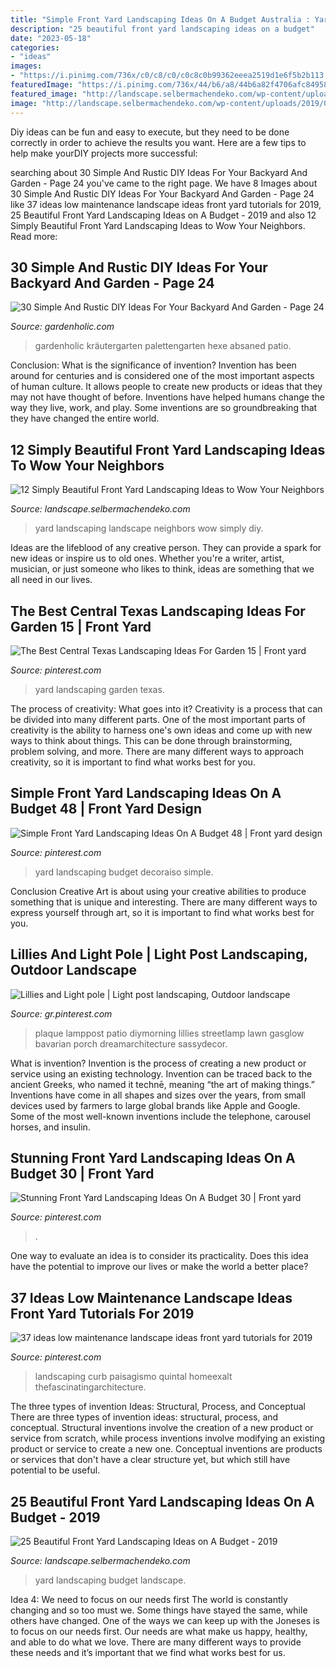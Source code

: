 ```yaml
---
title: "Simple Front Yard Landscaping Ideas On A Budget Australia : Yard Landscaping Landscape Neighbors Wow Simply Diy"
description: "25 beautiful front yard landscaping ideas on a budget"
date: "2023-05-18"
categories:
- "ideas"
images:
- "https://i.pinimg.com/736x/c0/c8/c0/c0c8c0b99362eeea2519d1e6f5b2b113.jpg"
featuredImage: "https://i.pinimg.com/736x/44/b6/a8/44b6a82f4706afc84958600c67d7ec8c.jpg"
featured_image: "http://landscape.selbermachendeko.com/wp-content/uploads/2019/07/12-Simply-Beautiful-Front-Yard-Landscaping-Ideas-to-Wow-Your.jpg"
image: "http://landscape.selbermachendeko.com/wp-content/uploads/2019/07/12-Simply-Beautiful-Front-Yard-Landscaping-Ideas-to-Wow-Your.jpg"
---
```



Diy ideas can be fun and easy to execute, but they need to be done correctly in order to achieve the results you want. Here are a few tips to help make yourDIY projects more successful:

	

		
searching about 30 Simple And Rustic DIY Ideas For Your Backyard And Garden - Page 24 you've came to the right page. We have 8 Images about 30 Simple And Rustic DIY Ideas For Your Backyard And Garden - Page 24 like 37 ideas low maintenance landscape ideas front yard tutorials for 2019, 25 Beautiful Front Yard Landscaping Ideas on A Budget - 2019 and also 12 Simply Beautiful Front Yard Landscaping Ideas to Wow Your Neighbors. Read more:
		
    
## 30 Simple And Rustic DIY Ideas For Your Backyard And Garden - Page 24

<img loading=lazy src="https://gardenholic.com/wp-content/uploads/2019/08/Rustic-24-576x1024.jpg" onerror="this.onerror=null;this.src='https://tse1.mm.bing.net/th?id=OIP.Z5Ru7RXhS1nns-mevKBsBgHaNK&amp;pid=15.1';" alt="30 Simple And Rustic DIY Ideas For Your Backyard And Garden - Page 24">

_Source: gardenholic.com_

>gardenholic kräutergarten palettengarten hexe absaned patio. 

	

Conclusion: What is the significance of invention?
Invention has been around for centuries and is considered one of the most important aspects of human culture. It allows people to create new products or ideas that they may not have thought of before. Inventions have helped humans change the way they live, work, and play. Some inventions are so groundbreaking that they have changed the entire world.

    
## 12 Simply Beautiful Front Yard Landscaping Ideas To Wow Your Neighbors

<img loading=lazy src="http://landscape.selbermachendeko.com/wp-content/uploads/2019/07/12-Simply-Beautiful-Front-Yard-Landscaping-Ideas-to-Wow-Your.jpg" onerror="this.onerror=null;this.src='https://tse3.mm.bing.net/th?id=OIP.CVN7X32qJfIbI4e6zgCc6AHaO0&amp;pid=15.1';" alt="12 Simply Beautiful Front Yard Landscaping Ideas to Wow Your Neighbors">

_Source: landscape.selbermachendeko.com_

>yard landscaping landscape neighbors wow simply diy. 

	

Ideas are the lifeblood of any creative person. They can provide a spark for new ideas or inspire us to old ones. Whether you're a writer, artist, musician, or just someone who likes to think, ideas are something that we all need in our lives.

    
## The Best Central Texas Landscaping Ideas For Garden 15 | Front Yard

<img loading=lazy src="https://i.pinimg.com/736x/6b/b3/14/6bb3149dc0fa335050fa446dbc7a0c5a.jpg" onerror="this.onerror=null;this.src='https://tse3.mm.bing.net/th?id=OIP.RU-CfHOIkVbgA4dEY-5TZgHaJ3&amp;pid=15.1';" alt="The Best Central Texas Landscaping Ideas For Garden 15 | Front yard">

_Source: pinterest.com_

>yard landscaping garden texas. 

	

The process of creativity: What goes into it?
Creativity is a process that can be divided into many different parts. One of the most important parts of creativity is the ability to harness one's own ideas and come up with new ways to think about things. This can be done through brainstorming, problem solving, and more. There are many different ways to approach creativity, so it is important to find what works best for you.

    
## Simple Front Yard Landscaping Ideas On A Budget 48 | Front Yard Design

<img loading=lazy src="https://i.pinimg.com/originals/37/a7/5d/37a75d391ef755bae4c6573ac4ac5395.jpg" onerror="this.onerror=null;this.src='https://tse4.mm.bing.net/th?id=OIP.QrDO_qWHj_95547pLwnuzgHaJ4&amp;pid=15.1';" alt="Simple Front Yard Landscaping Ideas On A Budget 48 | Front yard design">

_Source: pinterest.com_

>yard landscaping budget decoraiso simple. 

	

Conclusion
Creative Art is about using your creative abilities to produce something that is unique and interesting. There are many different ways to express yourself through art, so it is important to find what works best for you.

    
## Lillies And Light Pole | Light Post Landscaping, Outdoor Landscape

<img loading=lazy src="https://i.pinimg.com/736x/c0/c8/c0/c0c8c0b99362eeea2519d1e6f5b2b113.jpg" onerror="this.onerror=null;this.src='https://tse1.mm.bing.net/th?id=OIP.bXCynsz477QDfPUzQzoeUwHaNI&amp;pid=15.1';" alt="Lillies and Light pole | Light post landscaping, Outdoor landscape">

_Source: gr.pinterest.com_

>plaque lamppost patio diymorning lillies streetlamp lawn gasglow bavarian porch dreamarchitecture sassydecor. 

	

What is invention?
Invention is the process of creating a new product or service using an existing technology. Invention can be traced back to the ancient Greeks, who named it technē, meaning “the art of making things.” Inventions have come in all shapes and sizes over the years, from small devices used by farmers to large global brands like Apple and Google. Some of the most well-known inventions include the telephone, carousel horses, and insulin.

    
## Stunning Front Yard Landscaping Ideas On A Budget 30 | Front Yard

<img loading=lazy src="https://i.pinimg.com/736x/44/b6/a8/44b6a82f4706afc84958600c67d7ec8c.jpg" onerror="this.onerror=null;this.src='https://tse2.mm.bing.net/th?id=OIP.SWhnVMq67Ho8u83VXApq5QHaFk&amp;pid=15.1';" alt="Stunning Front Yard Landscaping Ideas On A Budget 30 | Front yard">

_Source: pinterest.com_

>. 

	

One way to evaluate an idea is to consider its practicality. Does this idea have the potential to improve our lives or make the world a better place?

    
## 37 Ideas Low Maintenance Landscape Ideas Front Yard Tutorials For 2019

<img loading=lazy src="https://i.pinimg.com/736x/9b/03/01/9b030181ea0887ffd2cbfde000c949c1.jpg" onerror="this.onerror=null;this.src='https://tse3.mm.bing.net/th?id=OIP.rjNbGy2mlci5V8DE4T31cgAAAA&amp;pid=15.1';" alt="37 ideas low maintenance landscape ideas front yard tutorials for 2019">

_Source: pinterest.com_

>landscaping curb paisagismo quintal homeexalt thefascinatingarchitecture. 

	

The three types of invention Ideas: Structural, Process, and Conceptual
There are three types of invention ideas: structural, process, and conceptual. Structural inventions involve the creation of a new product or service from scratch, while process inventions involve modifying an existing product or service to create a new one. Conceptual inventions are products or services that don't have a clear structure yet, but which still have potential to be useful.

    
## 25 Beautiful Front Yard Landscaping Ideas On A Budget - 2019

<img loading=lazy src="http://landscape.selbermachendeko.com/wp-content/uploads/2019/06/25-Beautiful-Front-Yard-Landscaping-Ideas-on-A-Budget.jpg" onerror="this.onerror=null;this.src='https://tse4.mm.bing.net/th?id=OIP.3LkhpTeC8FoOBrFh6cCOzgHaFi&amp;pid=15.1';" alt="25 Beautiful Front Yard Landscaping Ideas on A Budget - 2019">

_Source: landscape.selbermachendeko.com_

>yard landscaping budget landscape. 

	

Idea 4: We need to focus on our needs first
The world is constantly changing and so too must we. Some things have stayed the same, while others have changed. One of the ways we can keep up with the Joneses is to focus on our needs first. Our needs are what make us happy, healthy, and able to do what we love. There are many different ways to provide these needs and it’s important that we find what works best for us.

